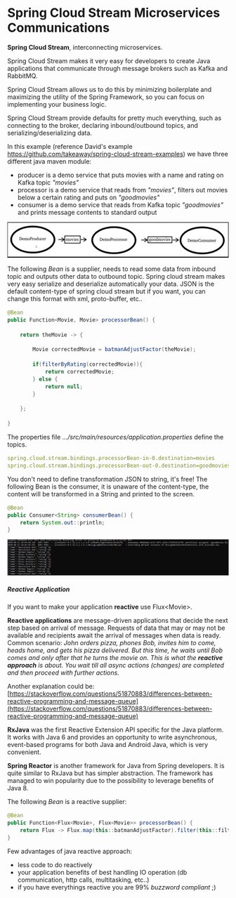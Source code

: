 # Spring Cloud Stream Microservices Communications
**Spring Cloud Stream**, interconnecting microservices.

Spring Cloud Stream makes it very easy for developers to create Java applications that communicate through message brokers such as Kafka and RabbitMQ.

Spring Cloud Stream allows us to do this by minimizing boilerplate and maximizing the utility of the Spring Framework, so you can focus on implementing your business logic. 

Spring Cloud Stream provide defaults for pretty much everything, such as connecting to the broker, declaring inbound/outbound topics, and serializing/deserializing data.

In this example (reference David's example https://github.com/takeaway/spring-cloud-stream-examples) we have three different java maven module:

- producer is a demo service that puts movies with a name and rating on Kafka topic *"movies"*
- processor is a demo service that reads from *"movies"*, filters out movies below a certain rating and puts on *"goodmovies"* 
- consumer is a demo service that reads from Kafka topic *"goodmovies"* and prints message contents to standard output

![](https://github.com/antoniopaolacci/Spring-Cloud-Stream-and-microservice-communication/blob/master/kafka-1.jpg)

The following _Bean_ is a supplier, needs to read some data from inbound topic and outputs other data to outbound topic. Spring cloud stream makes very easy serialize and deserialize automatically your data. JSON is the default content-type of spring cloud stream but if you want, you can change this format with xml, proto-buffer, etc.. 

```java
@Bean
public Function<Movie, Movie> processorBean() {

    return theMovie -> {

        Movie correctedMovie = batmanAdjustFactor(theMovie);

        if(filterByRating(correctedMovie)){
            return correctedMovie;
        } else {
            return null;
        }
    
    };	

}
```

The properties file _.../src/main/resources/application.properties_ define the topics.

```yaml
spring.cloud.stream.bindings.processorBean-in-0.destination=movies
spring.cloud.stream.bindings.processorBean-out-0.destination=goodmovies
```

You don't need to define transformation JSON to string, it's free! The following Bean is the consumer, it is unaware of the content-type, the content will be transformed in a String and printed to the screen.

```java
@Bean
public Consumer<String> consumerBean() {
	return System.out::println;
}
```
![](https://github.com/antoniopaolacci/Spring-Cloud-Stream-and-microservice-communication/blob/master/kafka-2.jpg)

##### Reactive Application  

If you want to make your application **reactive** use Flux\<Movie\>.

**Reactive applications** are message-driven applications that decide the next step based on arrival of message. Requests of data that may or may not be available and recipients await the arrival of messages when data is ready. Common scenario: _John orders pizza, phones Bob, invites him to come, heads home, and gets his pizza delivered. But this time, he waits until Bob comes and only after that he turns the movie on. This is what the **reactive approach** is about. You wait till all async actions (changes) are completed and then proceed with further actions._

Another explanation could be: [https://stackoverflow.com/questions/51870883/differences-between-reactive-programming-and-message-queue](https://stackoverflow.com/questions/51870883/differences-between-reactive-programming-and-message-queue)

**RxJava** was the first Reactive Extension API specific for the Java platform. It works with Java 6 and provides an opportunity to write asynchronous, event-based programs for both Java and Android  Java, which is very convenient.

**Spring Reactor** is another framework for Java from  Spring developers. It is quite similar to RxJava but has simpler  abstraction. The framework has managed to win popularity due to the  possibility to leverage benefits of Java 8.

The following _Bean_ is a reactive supplier:

```java
@Bean
public Function<Flux<Movie>, Flux<Movie>> processorBean() {
	return Flux -> Flux.map(this::batmanAdjustFactor).filter(this::filterByRating);
}
```
Few advantages of java reactive approach:

- less code to do reactively 
- your application benefits of best handling IO operation (db communication, http calls, multitasking, etc..)
- if you have everythings reactive you are 99% *buzzword compliant* ;)